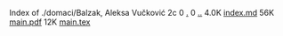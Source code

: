 Index of ./domaci/Balzak, Aleksa Vučković 2c
0 [.](.)
0 [..](..)
4.0K [index.md](index.md)
56K [main.pdf](main.pdf)
12K [main.tex](main.tex)
